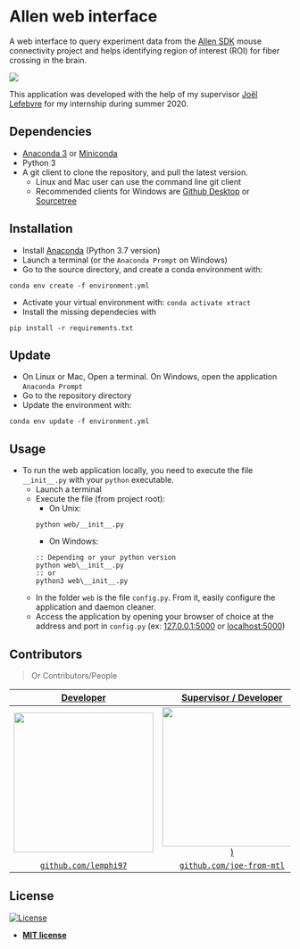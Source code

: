 # Allen web interface
A web interface to query experiment data from the [Allen SDK](https://allensdk.readthedocs.io/en/latest/) mouse connectivity project 
and helps identifying region of interest (ROI) for fiber crossing in the brain. 

<img src="https://raw.githubusercontent.com/lemphi97/Allen_web_interface/2020-stage-philippe/web/static/img/interface_pic.PNG?token=AJMPLDBW4XLQ6KNESQKJFTC7K3GIG">

This application was developed with the help of my supervisor 
[Joël Lefebvre](https://github.com/joe-from-mtl) for my internship during summer 2020.

## Dependencies
* [Anaconda 3](https://www.anaconda.com/distribution/) or [Miniconda](https://docs.conda.io/en/latest/miniconda.html)
* Python 3
* A git client to clone the repository, and pull the latest version.
  * Linux and Mac user can use the command line git client
  * Recommended clients for Windows are [Github Desktop](https://desktop.github.com/) or [Sourcetree](https://www.sourcetreeapp.com/)

## Installation
* Install [Anaconda](https://www.anaconda.com/distribution/)  (Python 3.7 version)
* Launch a terminal (or the `Anaconda Prompt` on Windows)
* Go to the source directory, and create a conda environment with:
```
conda env create -f environment.yml
```
* Activate your virtual environment with: `conda activate xtract`
* Install the missing dependecies with 
```
pip install -r requirements.txt
```

## Update
* On Linux or Mac, Open a terminal. On Windows, open the application `Anaconda Prompt`
* Go to the repository directory
* Update the environment with:
```
conda env update -f environment.yml
```

## Usage
* To run the web application locally, you need to execute the file `__init__.py` with your `python` executable.
    * Launch a terminal
    * Execute the file (from project root):
        * On Unix:
        ```
        python web/__init__.py
        ```
        * On Windows:
        ```
        :: Depending or your python version
        python web\__init__.py
        :: or
        python3 web\__init__.py
        ```
    * In the folder `web` is the file `config.py`. From it, easily configure the application and daemon cleaner.
    * Access the application by opening your browser of choice at the address and port in `config.py` (ex: [127.0.0.1:5000](127.0.0.1:5000) or [localhost:5000](localhost:5000))

## Contributors

> Or Contributors/People

| <a href="https://github.com/lemphi97" target="_blank">**Developer**</a> | <a href="https://github.com/joe-from-mtl" target="_blank">**Supervisor / Developer**</a> |
| :---: |:---:|
| [<img src="https://avatars3.githubusercontent.com/u/39384460?s=460&u=7ea26ea74a737890a77bc8357da770493081098f&v=4" width="250">](https://github.com/lemphi97) | [<img src="https://avatars1.githubusercontent.com/u/4246744?s=400&v=4" width="250">)](https://github.com/joe-from-mtl) |
| <a href="https://github.com/lemphi97" target="_blank">`github.com/lemphi97`</a> | <a href="https://github.com/joe-from-mtl" target="_blank">`github.com/joe-from-mtl`</a> |

## License

[![License](http://img.shields.io/:license-mit-blue.svg?style=flat-square)](http://badges.mit-license.org)

- **[MIT license](http://opensource.org/licenses/mit-license.php)**
